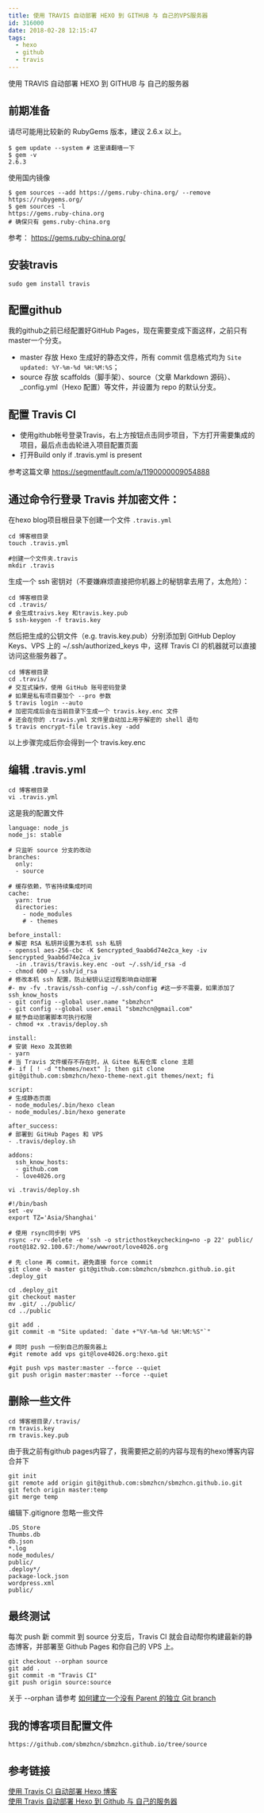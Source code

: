 ```yaml
---
title: 使用 TRAVIS 自动部署 HEXO 到 GITHUB 与 自己的VPS服务器
id: 316000
date: 2018-02-28 12:15:47
tags: 
  - hexo
  - github
  - travis
---
```


使用 TRAVIS 自动部署 HEXO 到 GITHUB 与 自己的服务器


## 前期准备

请尽可能用比较新的 RubyGems 版本，建议 2.6.x 以上。

```
$ gem update --system # 这里请翻墙一下
$ gem -v
2.6.3
```

使用国内镜像

```
$ gem sources --add https://gems.ruby-china.org/ --remove https://rubygems.org/
$ gem sources -l
https://gems.ruby-china.org
# 确保只有 gems.ruby-china.org
```

参考： https://gems.ruby-china.org/

## 安装travis

`sudo gem install travis`


## 配置github

我的github之前已经配置好GitHub Pages，现在需要变成下面这样，之前只有master一个分支。

- master 存放 Hexo 生成好的静态文件，所有 commit 信息格式均为 `Site updated: %Y-%m-%d %H:%M:%S`；
- source 存放 scaffolds（脚手架）、source（文章 Markdown 源码）、_config.yml（Hexo 配置）等文件，并设置为 repo 的默认分支。


## 配置 Travis CI

- 使用github帐号登录Travis，右上方按钮点击同步项目，下方打开需要集成的项目，最后点击齿轮进入项目配置页面
- 打开Build only if .travis.yml is present

参考这篇文章 https://segmentfault.com/a/1190000009054888


## 通过命令行登录 Travis 并加密文件：

在hexo blog项目根目录下创建一个文件 `.travis.yml`

```
cd 博客根目录
touch .travis.yml

#创建一个文件夹.travis
mkdir .travis
```

生成一个 ssh 密钥对（不要嫌麻烦直接把你机器上的秘钥拿去用了，太危险）：

```
cd 博客根目录
cd .travis/
# 会生成traivs.key 和travis.key.pub
$ ssh-keygen -f travis.key
```

然后把生成的公钥文件（e.g. travis.key.pub）分别添加到 GitHub Deploy Keys、VPS 上的 ~/.ssh/authorized_keys 中，这样 Travis CI 的机器就可以直接访问这些服务器了。

```
cd 博客根目录
cd .travis/
# 交互式操作，使用 GitHub 账号密码登录
# 如果是私有项目要加个 --pro 参数
$ travis login --auto
# 加密完成后会在当前目录下生成一个 travis.key.enc 文件
# 还会在你的 .travis.yml 文件里自动加上用于解密的 shell 语句
$ travis encrypt-file travis.key -add
```

以上步骤完成后你会得到一个 travis.key.enc

## 编辑 .travis.yml

```
cd 博客根目录
vi .travis.yml
```

这是我的配置文件

```
language: node_js
node_js: stable

# 只监听 source 分支的改动
branches:
  only:
  - source

# 缓存依赖，节省持续集成时间
cache:
  yarn: true
  directories:
    - node_modules
    # - themes

before_install:
# 解密 RSA 私钥并设置为本机 ssh 私钥
- openssl aes-256-cbc -K $encrypted_9aab6d74e2ca_key -iv $encrypted_9aab6d74e2ca_iv 
  -in .travis/travis.key.enc -out ~/.ssh/id_rsa -d
- chmod 600 ~/.ssh/id_rsa
# 修改本机 ssh 配置，防止秘钥认证过程影响自动部署
#- mv -fv .travis/ssh-config ~/.ssh/config #这一步不需要，如果添加了ssh_know_hosts
- git config --global user.name "sbmzhcn"
- git config --global user.email "sbmzhcn@gmail.com"
# 赋予自动部署脚本可执行权限
- chmod +x .travis/deploy.sh

install:
# 安装 Hexo 及其依赖
- yarn
# 当 Travis 文件缓存不存在时，从 Gitee 私有仓库 clone 主题
#- if [ ! -d "themes/next" ]; then git clone git@github.com:sbmzhcn/hexo-theme-next.git themes/next; fi

script:
# 生成静态页面
- node_modules/.bin/hexo clean
- node_modules/.bin/hexo generate

after_success:
# 部署到 GitHub Pages 和 VPS
- .travis/deploy.sh

addons:
  ssh_know_hosts:
  - github.com
  - love4026.org
```

`vi .travis/deploy.sh`

```
#!/bin/bash
set -ev
export TZ='Asia/Shanghai'

# 使用 rsync同步到 VPS
rsync -rv --delete -e 'ssh -o stricthostkeychecking=no -p 22' public/ root@182.92.100.67:/home/wwwroot/love4026.org

# 先 clone 再 commit，避免直接 force commit
git clone -b master git@github.com:sbmzhcn/sbmzhcn.github.io.git .deploy_git

cd .deploy_git
git checkout master
mv .git/ ../public/
cd ../public

git add .
git commit -m "Site updated: `date +"%Y-%m-%d %H:%M:%S"`"

# 同时 push 一份到自己的服务器上
#git remote add vps git@love4026.org:hexo.git

#git push vps master:master --force --quiet
git push origin master:master --force --quiet
```

## 删除一些文件

```
cd 博客根目录/.travis/
rm travis.key
rm travis.key.pub
```

由于我之前有github pages内容了，我需要把之前的内容与现有的hexo博客内容合并下

```
git init
git remote add origin git@github.com:sbmzhcn/sbmzhcn.github.io.git
git fetch origin master:temp
git merge temp
```

编辑下.gitignore 忽略一些文件

```
.DS_Store
Thumbs.db
db.json
*.log
node_modules/
public/
.deploy*/
package-lock.json
wordpress.xml
public/
```

## 最终测试

每次 push 新 commit 到 source 分支后，Travis CI 就会自动帮你构建最新的静态博客，并部署至 Github Pages 和你自己的 VPS 上。

```
git checkout --orphan source
git add .
git commit -m "Travis CI"
git push origin source:source
```

关于 --orphan 请参考 [如何建立一个没有 Parent 的独立 Git branch](https://ihower.tw/blog/archives/5691)
 
## 我的博客项目配置文件

    https://github.com/sbmzhcn/sbmzhcn.github.io/tree/source


## 参考链接

[使用 Travis CI 自动部署 Hexo 博客](https://blessing.studio/deploy-hexo-blog-automatically-with-travis-ci/)  
[使用 Travis 自动部署 Hexo 到 Github 与 自己的服务器](https://segmentfault.com/a/1190000009054888)  

